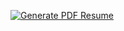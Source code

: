 [![Generate PDF Resume](https://github.com/chesiraliot/profile/actions/workflows/build.yml/badge.svg)](https://github.com/chesiraliot/profile/actions/workflows/build.yml)

<!-- # profile

```
pdflatex src/index.tex 
```

```
cd docs
bundle install .
bundle exec jekyll serve  
``` -->
